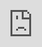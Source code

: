 ```yaml
---
title: Documentation for Aista Magic Cloud and Hyperlambda
description: Where the Machine Creates your Code, using Artificial Intelligence, Machine Learning, meta programming, and software development automation
og_image: https://raw.githubusercontent.com/polterguy/polterguy.github.io/master/images/backend-crud.jpg
---
```


# What is Aista Magic Cloud?

Aista Magic Cloud, or Magic for short, is a software development platform that creates most of your code _"automagically"_,
by leveraging meta programming, declarative programming, artificial intelligence, and low-code software development
automation. This allows you to focus on creative tasks, while having the machine implement the
boring parts. Aista Magic Cloud is [open source](https://github.com/polterguy/magic), but Aista also
offers [hosting of Magic](https://aista.com) for a monthly fee.

<div class="video">
<iframe width="560" height="315" style="position:absolute; top:0; left:0; width:100%; height:100%;" src="https://www.youtube.com/embed/n8Y4sTrprqk" frameborder="0" allow="accelerometer; autoplay; encrypted-media; gyroscope; picture-in-picture" allowfullscreen></iframe>
</div>

## Why use Aista Magic Cloud?

As a software developer typically 80% of your job is literally so simple that it can be replaced
with artificial intelligence and software development automation, based upon meta programming constructs.
This results in more secure and robust solutions, with less bugs, better scaling, and more freedom
for you to pursue more creative tasks. In general Aista Magic Cloud makes you at least 5 times as productive,
sometimes hundreds of times more productive.

## What can I create with Magic?

Aista Magic Cloud is not suitable for all tasks. Its
primary strength is for generating backend code, that is database heavy in nature, and/or integrates with
other web APIs. However, when you can use Magic, it easily saves you 80% of your time, and sometimes it will
save you 95% of your time and resources, depending upon your requirements. Below are some examples of
apps where it makes sense to use Magic.

* CRM systems
* Headless CMS systems
* EPJ systems tracking patients and journals of patients
* Inventory systems
* Task management systems, such as ClickUp, Monday.com, or similar types of systems
* Logistic systems
* Basically, anything that requires collecting and managing data, where CRUD operations are important

As an example of how useful Magic is, realise that at Aista we built our [entire hub](https://hub.aista.com) using
nothing but Magic and Hyperlambda. This saved us roughly 90% of the resource requirements we would have needed if
we were to create the same system using for instance GoLang, Python or PHP.

## The backend generator

The backend generator allows you to wrap any database you have in CRUD API endpoints in some few seconds. It reads
meta data from your database, and automatically generates a web API for you, producing thousands
of lines of code for you in the process. The generated API is secured according to your instructions, and
can be used as the foundation for your own frontend.

![Backend generator](https://raw.githubusercontent.com/polterguy/polterguy.github.io/master/images/backend-crud.jpg)

The web API generator takes care of left joins, referential integrity, validators, authentication and authorisation,
while allowing you to declaratively tell it how to generate your API. It also allows you to publish
web socket messages as endpoints are invoked, in addition to having tons of additional features simplifying
your life as a software developer. If your endpoints are simple wrappers around your database, the endpoint
generator can do 100% of your job automagically.

## The SQL endpoint generator

Magic allows you to create HTTP endpoints using SQL. This allows you to compose some SQL statement,
and rapidly wrap it inside an HTTP endpoint. You can find this component in the Endpoint Generator,
in its _"SQL Endpoint Generator"_ tab. Choose your database, provide some SQL, add arguments that you
reference in your SQL, and click the _"Generate"_ button.

![Creating a Web API using SQL](https://raw.githubusercontent.com/polterguy/polterguy.github.io/master/images/sql-web-api.jpg)

The SQL API generator allows you to secure your endpoints, declare what arguments your endpoint can handle,
use all 5 most common HTTP verbs for your endpoints, etc. You can use it with SQL Server, MySQL, MariaDB,
PostgreSQL or SQLite - However, you need to write SQL that is valid for your particular database type as
you create your endpoints. Some use cases can be found below.

* Statistics
* Reports
* Endpoints for charts
* Etc, etc, etc

## SQL Studio

Magic allows you to visually design your database using a graphical user interface. No need to mess with complex
SQL DDL. Use SQL Studio to visually design your database and save hours of searching the web for the correct
syntax to use when creating foreign keys or needing other constructs rarely if ever remembered by the human brain.
SQL Studio supports the following databases.

* Microsoft SQL Server
* PostgreSQL
* MySQL
* MariaDB
* SQLite

![Aista's SQL Studio database designer](https://raw.githubusercontent.com/polterguy/polterguy.github.io/master/images/sql-designer.jpg)

SQL Studio also allows you to execute any SQL towards your database of choice, giving you superior database
management tools, allowing you to administer your databases from anywhere in the world. By combining SQL Studio
with the backend generator, and especially the SQL API generator, you can compose some SQL, and wrap
it into a web API endpoint in seconds.

![SQL Studio](https://raw.githubusercontent.com/polterguy/polterguy.github.io/master/images/sql-studio-2.jpg)

Are you an expert DB admin, but have no knowledge of backend programming? No problem, wrap your SQL into
a web API endpoint 100% automagically with zero coding besides providing the SQL generator with some SQL
you want it to execute as your endpoint is invoked.

## Hyper IDE

Magic also contains its own IDE or integrated development environment.
Hyper IDE provides syntax highlighting for most popular programming languages, in addition
to autocomplete for Hyperlambda. With Hyper IDE you can edit your code, save it, and immediately see the result
of your modifications by executing your endpoint without ever having to leave your IDE.

![Magic's Hyper IDE](https://raw.githubusercontent.com/polterguy/polterguy.github.io/master/images/hyper-ide-actions.jpg)

The real power of the backend generator is that it generates code you can edit, with a declarative programming language
called Hyperlambda. If you need to add business logic to your generated CRUD endpoints, this is easily achieved
using Hyper IDE.

Hyper IDE also integrates perfectly with our Machine Learning component, built on top of OpenAI's
ChatGPT, allowing you to write your requests in plain English, and have Hyper IDE and ChatGPT automatically
generate code for you solving your problem.

## Machine Learning and AI

Aista Magic Cloud is scattered with AI and allows you to generate your own Machine Learning models in seconds,
by scraping any website, and generating training data for you that you can use to create your own ChatGPT model,
answering questions related to your domain. Need a chat bot for your company answering questions about your company
or domain? That's a 5 seconds job for Aista Magic Cloud as long as you have an existing website, and/or structured
training data you can upload to your cloudlet. Use cases might be.

* Expert legal system, answering legal questions for clients
* Medical expert advice system based upon AI and machine learning, giving you help when diagnosing patients and clients
* Support chat bot for your enterprise, giving your clients support for whatever questions they might have related to your company
* Automated sales expert systems, converting leads on your website into paying clients
* Cognitive assistants, helping your employees with some specific task at hand
* Etc, etc, etc

![Magic's Machine Learning parts](https://raw.githubusercontent.com/polterguy/polterguy.github.io/master/images/machine-learning.jpg)

Creating a Machine Learning training model is incredibly difficult unless you know what you're doing.
With Aista Magic Cloud it becomes 1,000 times easier, and you can literally do it by pointing Aista
to your existing website, have our web scraper crawl your website, resulting in a custom AI expert
system model in some few seconds.

## The frontend generator

In addition to the backend web API generator, Aista also contains a frontend generator, that creates
a fully functional frontend web application for you in seconds. The generated code is perfect Angular code,
and can be modified according to your needs after the generator is done.

![Frontend generator](https://raw.githubusercontent.com/polterguy/polterguy.github.io/master/images/sakila.jpg)

The generated frontend will be secured with authentication and authorisation, and wrap all your database
tables with UI components required to create, read, update and delete records from your database. The frontend
generator will also create autocomplete components with searching and filtering capabilities for referenced
tables with foreign keys, take care of types for you automatically, and basically provide you with a
starter kit solving 80% of your frontend software development problems before you have to write a single
line of code.

## User management

Aista Magic Cloud allows you to administer your users easily, by giving you a graphical user interface,
allowing you to manage your application's users and roles, using a role based access control (RBAC)
component. Import users from your existing system, provide access to modules and components according
to what roles your users belongs to, and make sure only authorised users have access to private and secured
data.

![Users and roles administration in Magic](https://raw.githubusercontent.com/polterguy/polterguy.github.io/master/images/auth.jpg)

The user and role systemin Magic is based upon RBAC implying Role Based Access Control, allowing you to
provide access to components and modules based upon roles, for then to associate roles with users.

## The task scheduler

Aista Magic Cloud allows you to create and administer tasks. A task is a background job, that is persisted
into your database as Hyperlambda, and it can either be executed by a _"trigger"_ occurring somewhere
else in your system, or periodically scheduled to execute repeatedly, or at some specific date and time in
the future. The task scheduler allows you to easily manage your tasks, edit them, and create new tasks
as you see fit.

![Hyperlambda task scheduler](https://raw.githubusercontent.com/polterguy/polterguy.github.io/master/images/scheduling-task.jpg)

Due to its dynamic nature, the task scheduler is also a perfect foundation for your own business process
workflows, where functionality is dynamically built and executed by _"triggers"_ occurring in your
own code.

## Plugins

Aista Magic Cloud also contains its own _"marketplace"_ allowing you to rapidly install some plugin
solving some particular need you might have in your own applications. Some example plugins are listed
below;

* Stripe payment integrations
* Translation micro service
* Ticket backend administration system
* Etc, etc, etc - [Contact us](mailto:info@aista.com) if you need something specific we still haven't built

![Magic's plugins](https://raw.githubusercontent.com/polterguy/polterguy.github.io/master/images/bazaar.jpg)

## The integrated log

Aista Magic Cloud also comes with an integrated log component, allowing you to browse your server log,
giving you control over events occurring that might somehow have consequences for your system.

![Magic log](https://raw.githubusercontent.com/polterguy/polterguy.github.io/master/images/log.jpg)

When you create your own Hyperlambda applications, you can also create log entries as you see fit,
to log important events, such as deleting records, executing tasks, registering users, etc.

## Aista Magic Cloud is Open Source

Aista Magic Cloud is 100% open source, and you can use it free of charge in proprietary projects
as you see fit. You can find its code at [GitHub](https://github.com/polterguy/magic), and
we accept pull requests for it if your code is high quality. We also provide docker images
for Magic, allowing you to install it locally in seconds without having to mess with dependencies,
such as the .Net CLI and NodeJS. However, the fastest way to get started with Magic is to
create a free 90 day trial cloudlet at [Aista.com](https://aista.com).

## Get started

You can of course download the open source code from GitHub, but the easiest way to get started
immediately is to simply register at [Aista.com](https://aista.com), at which point you'll
get a free 90 days trial cloudlet, with security, CDN, automatically configured with
all best practices applied out of the box. We do charge a fee for such cloudlets, but we
also provide 90 days trial cloudlets for free, without asking you for anything else but
your email address.

* [Signup at Aista.com for your free 90 days cloudlet](https://aista.com)

## Primary features of Aista Magic Cloud

Below is a more or less complete list of Aista Magic Cloud's frontend UI components and features,
allowing you to graphically administrate your Magic installation.

* [Endpoint generator component](/documentation/magic/components/crudifier/backend/)
* [Frontend generator component](/documentation/magic/components/crudifier/frontend/)
* [SQL endpoint generator component](/documentation/magic/components/crudifier/sql/)
* [SQL Studio](/documentation/magic/components/sql/)
* [Machine Learning](/documentation/magic/components/machine-learning/)
* [Hyper IDE](/documentation/magic/components/hyper-ide/)
* [Hyperlambda Playground](/documentation/magic/components/evaluator/)
* [Endpoints](/documentation/magic/components/endpoints/)
* [Plugins component](/documentation/magic/components/bazar/)
* [Tasks component](/documentation/magic/components/tasks/)
* [Users and roles component](/documentation/magic/components/auth/)
* [Cryptography component](/documentation/magic/components/crypto/)
* [Health check](/documentation/magic/components/assumptions/)
* [Sockets](/documentation/magic/components/sockets/)
* [Configuration component](/documentation/magic/components/config/)
* [Profile component](/documentation/magic/components/profile/)
* [Log](/documentation/magic/components/log/)
* [HTTP endpoints in Magic](/documentation/magic/endpoints/)
* [Dynamic Hyperlambda slots in Magic](/documentation/magic/slots/)

